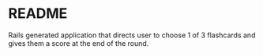 # README

Rails generated application that directs user to choose 1 of 3 flashcards and gives them a score at the end of the round.
